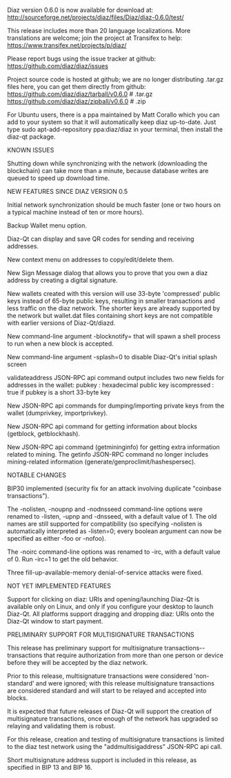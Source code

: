 Diaz version 0.6.0 is now available for download at:
http://sourceforge.net/projects/diaz/files/Diaz/diaz-0.6.0/test/

This release includes more than 20 language localizations.
More translations are welcome; join the
project at Transifex to help:
https://www.transifex.net/projects/p/diaz/

Please report bugs using the issue tracker at github:
https://github.com/diaz/diaz/issues

Project source code is hosted at github; we are no longer
distributing .tar.gz files here, you can get them
directly from github:
https://github.com/diaz/diaz/tarball/v0.6.0  # .tar.gz
https://github.com/diaz/diaz/zipball/v0.6.0  # .zip

For Ubuntu users, there is a ppa maintained by Matt Corallo which
you can add to your system so that it will automatically keep
diaz up-to-date.  Just type
sudo apt-add-repository ppa:diaz/diaz
in your terminal, then install the diaz-qt package.


KNOWN ISSUES

Shutting down while synchronizing with the network
(downloading the blockchain) can take more than a minute,
because database writes are queued to speed up download
time.


NEW FEATURES SINCE DIAZ VERSION 0.5

Initial network synchronization should be much faster
(one or two hours on a typical machine instead of ten or more
hours).

Backup Wallet menu option.

Diaz-Qt can display and save QR codes for sending
and receiving addresses.

New context menu on addresses to copy/edit/delete them.

New Sign Message dialog that allows you to prove that you
own a diaz address by creating a digital
signature.

New wallets created with this version will
use 33-byte 'compressed' public keys instead of
65-byte public keys, resulting in smaller
transactions and less traffic on the diaz
network. The shorter keys are already supported
by the network but wallet.dat files containing
short keys are not compatible with earlier
versions of Diaz-Qt/diazd.

New command-line argument -blocknotify=<command>
that will spawn a shell process to run <command> 
when a new block is accepted.

New command-line argument -splash=0 to disable
Diaz-Qt's initial splash screen

validateaddress JSON-RPC api command output includes
two new fields for addresses in the wallet:
pubkey : hexadecimal public key
iscompressed : true if pubkey is a short 33-byte key

New JSON-RPC api commands for dumping/importing
private keys from the wallet (dumprivkey, importprivkey).

New JSON-RPC api command for getting information about
blocks (getblock, getblockhash).

New JSON-RPC api command (getmininginfo) for getting
extra information related to mining. The getinfo
JSON-RPC command no longer includes mining-related
information (generate/genproclimit/hashespersec).



NOTABLE CHANGES

BIP30 implemented (security fix for an attack involving
duplicate "coinbase transactions").

The -nolisten, -noupnp and -nodnsseed command-line
options were renamed to -listen, -upnp and -dnsseed,
with a default value of 1. The old names are still
supported for compatibility (so specifying -nolisten
is automatically interpreted as -listen=0; every
boolean argument can now be specified as either
-foo or -nofoo).

The -noirc command-line options was renamed to
-irc, with a default value of 0. Run -irc=1 to
get the old behavior.

Three fill-up-available-memory denial-of-service
attacks were fixed.


NOT YET IMPLEMENTED FEATURES

Support for clicking on diaz: URIs and
opening/launching Diaz-Qt is available only on Linux,
and only if you configure your desktop to launch
Diaz-Qt. All platforms support dragging and dropping
diaz: URIs onto the Diaz-Qt window to start
payment.


PRELIMINARY SUPPORT FOR MULTISIGNATURE TRANSACTIONS

This release has preliminary support for multisignature
transactions-- transactions that require authorization
from more than one person or device before they
will be accepted by the diaz network.

Prior to this release, multisignature transactions
were considered 'non-standard' and were ignored;
with this release multisignature transactions are
considered standard and will start to be relayed
and accepted into blocks.

It is expected that future releases of Diaz-Qt
will support the creation of multisignature transactions,
once enough of the network has upgraded so relaying
and validating them is robust.

For this release, creation and testing of multisignature
transactions is limited to the diaz test network using
the "addmultisigaddress" JSON-RPC api call.

Short multisignature address support is included in this
release, as specified in BIP 13 and BIP 16.
